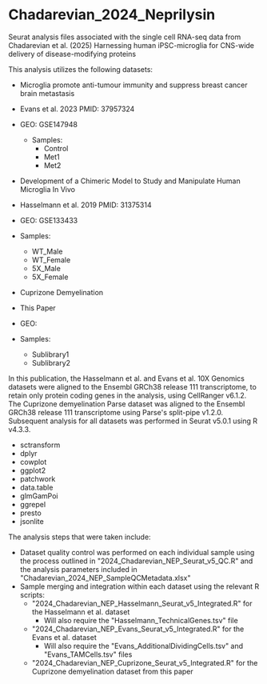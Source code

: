 # Chadarevian_2024_Neprilysin
Seurat analysis files associated with the single cell RNA-seq data from Chadarevian et al. (2025) Harnessing human iPSC-microglia for CNS-wide delivery of disease-modifying proteins

This analysis utilizes the following datasets:
  - Microglia promote anti-tumour immunity and suppress breast cancer brain metastasis 
  - Evans et al. 2023 PMID: 37957324
  - GEO: GSE147948
    - Samples:
      - Control
      - Met1
      - Met2

  - Development of a Chimeric Model to Study and Manipulate Human Microglia In Vivo 
  - Hasselmann et al. 2019 PMID: 31375314
  - GEO: GSE133433
  - Samples:
    - WT_Male
    - WT_Female
    - 5X_Male
    - 5X_Female

  - Cuprizone Demyelination
  - This Paper
  - GEO:
  - Samples:
    - Sublibrary1
    - Sublibrary2

In this publication, the Hasselmann et al. and Evans et al. 10X Genomics datasets were aligned to the Ensembl GRCh38 release 111 transcriptome, to retain only protein coding genes in the analysis, using CellRanger v6.1.2. The Cuprizone demyelination Parse dataset was aligned to the Ensembl GRCh38 release 111 transcriptome using Parse's split-pipe v1.2.0. Subsequent analysis for all datasets was performed in Seurat v5.0.1 using R v4.3.3.
  -   sctransform
  -   dplyr
  -   cowplot
  -   ggplot2
  -   patchwork
  -   data.table
  -   glmGamPoi
  -   ggrepel
  -   presto
  -   jsonlite

The analysis steps that were taken include:
  - Dataset quality control was performed on each individual sample using the process outlined in "2024_Chadarevian_NEP_Seurat_v5_QC.R" and the analysis parameters included in "Chadarevian_2024_NEP_SampleQCMetadata.xlsx"
  - Sample merging and integration within each dataset using the relevant R scripts:
      - "2024_Chadarevian_NEP_Hasselmann_Seurat_v5_Integrated.R" for the Hasselmann et al. dataset
          - Will also require the "Hasselmann_TechnicalGenes.tsv" file
      - "2024_Chadarevian_NEP_Evans_Seurat_v5_Integrated.R" for the Evans et al. dataset
          - Will also require the "Evans_AdditionalDividingCells.tsv" and "Evans_TAMCells.tsv" files
      - "2024_Chadarevian_NEP_Cuprizone_Seurat_v5_Integrated.R" for the Cuprizone demyelination dataset from this paper
